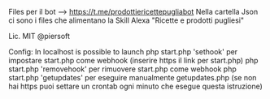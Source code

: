 Files per il bot --> https://t.me/prodottiericettepugliabot
Nella cartella Json ci sono i files che alimentano la Skill Alexa "Ricette e prodotti pugliesi"


Lic. MIT @piersoft


Config:
In localhost is possible to launch
php start.php 'sethook' per impostare start.php come webhook (inserire https il link per start.php)
php start.php 'removehook' per rimuovere start.php come webhook
php start.php 'getupdates' per eseguire manualmente getupdates.php (se non hai https puoi settare un crontab ogni minuto che esegue questa istruzione)

